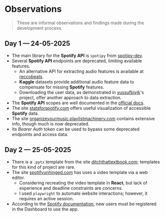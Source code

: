 # Observations
> These are informal observations and findings made during the development process.

## Day 1 — 24-05-2025
- The main library for the **Spotify API** is `spotipy` from [spotipy-dev](https://github.com/spotipy-dev/spotipy?tab=readme-ov-file).  
- Several **Spotify API** endpoints are deprecated, limiting available features.  
    - An alternative API for extracting audio features is available at [reccobeats](https://reccobeats.com/docs/apis/extract-audio-features).  
    - **Kaggle** datasets provide additional audio feature data to compensate for missing **Spotify** features.  
    - Downloading the user data, as demonstrated in [yussufbiyik](https://github.com/yussufbiyik/how-much-time-you-spent-listening-music-on-spotify?tab=readme-ov-file)'s project, offer another approach to data extraction.  
- The **Spotify API** scopes are well documented in the [official docs](https://developer.spotify.com/documentation/web-api/concepts/scopes).  
- The site [statsforspotify.com](https://www.statsforspotify.com/track/recent) offers useful visualization of accessible **Spotify** data.  
- The site [organizeyourmusic.playlistmachinery.com](http://organizeyourmusic.playlistmachinery.com) contains extensive info, though much is now deprecated.  
-   Its _Bearer Auth_ token can be used to bypass some deprecated endpoints and access data.  


## Day 2 — 25-05-2025
- There is a `.pptx` template from the site [ditchthattextbook.com](https://ditchthattextbook.com/spotify-wrapped/); templates for this kind of project are rare.  
- The site [spotifyunhinged.com](https://www.spotifyunhinged.com) has uses a video template via a web editor.  
    - Considering recreating the video template in **React**, but lack of experience and deadline constraints are concerns.  
    - I used `playwright` to automate website interactions; however, it requires an active session.  
- According to the [Spotify documentation](https://developer.spotify.com/documentation/web-api/concepts/quota-modes), new users must be registered in the Dashboard to use the app.  